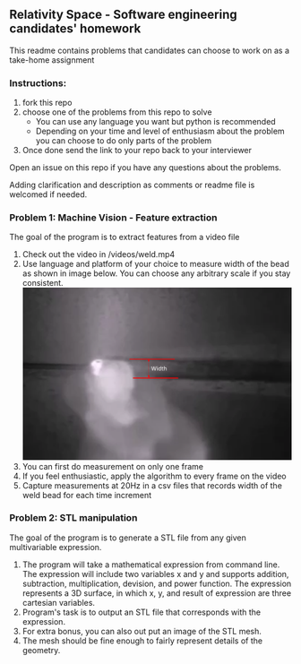 ## Relativity Space - Software engineering candidates' homework
This readme contains problems that candidates can choose to work on as a take-home assignment

### Instructions:
1. fork this repo
2. choose one of the problems from this repo to solve
    * You can use any language you want but python is recommended
    * Depending on your time and level of enthusiasm about the problem you can choose to do only parts of the problem
3. Once done send the link to your repo back to your interviewer

Open an issue on this repo if you have any questions about the problems.

Adding clarification and description as comments or readme file is welcomed if needed.

### Problem 1: Machine Vision - Feature extraction
The goal of the program is to extract features from a video file
1. Check out the video in /videos/weld.mp4
2. Use language and platform of your choice to measure width of the bead as shown in image below. You can choose any arbitrary  scale if you stay consistent.
  ![weld width](/images/weld_width.png)
3. You can first do measurement on only one frame
4. If you feel enthusiastic, apply the algorithm to every frame on the video
5. Capture measurements at 20Hz in a csv files that records width of the weld bead for each time increment

### Problem 2: STL manipulation
The goal of the program is to generate a STL file from any given multivariable expression.
1. The program will take a mathematical expression from command line. The expression will include two variables x and y and supports addition, subtraction, multiplication, devision, and power function. The expression represents a 3D surface, in which x, y, and result of expression are three cartesian variables.
2. Program's task is to output an STL file that corresponds with the expression.
3. For extra bonus, you can also out put an image of the STL mesh.
4. The mesh should be fine enough to fairly represent details of the geometry.
